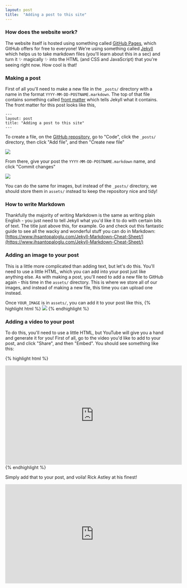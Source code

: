 ```yaml
---
layout: post
title:  "Adding a post to this site"
---
```


### How does the website work?
The website itself is hosted using something called [GitHub Pages](https://pages.github.com/), which GitHub offers for free to everyone! We're using something called [Jekyll](https://jekyllrb.com/) which helps us to take markdown files (you'll learn about this in a sec) and turn it ✨ magically ✨ into the HTML (and CSS and JavaScript) that you're seeing right now. How cool is that!

### Making a post 
First of all you'll need to make a new file in the `_posts/` directory with a name in the format `YYYY-MM-DD-POSTNAME.markdown`. The top of that file contains something called [front matter](https://jekyllrb.com/docs/front-matter/) which tells Jekyll what it contains. The front matter for this post looks like this,
```
---
layout: post
title: "Adding a post to this site"
---
``` 

To create a file, on the [GitHub repository](https://github.com/uobhealthhackathon/uobhealthhackathon.github.io), go to "Code", click the `_posts/` directory, then click "Add file", and then "Create new file"

<img src="{{site.baseurl}}/assets/add_file.png">

From there, give your post the `YYYY-MM-DD-POSTNAME.markdown` name, and click "Commit changes"

<img src="{{site.baseurl}}/assets/create_post.png">

You can do the same for images, but instead of the `_posts/` directory, we should store them in `assets/` instead to keep the repository nice and tidy!

### How to write Markdown
Thankfully the majority of writing Markdown is the same as writing plain English - you just need to tell Jekyll what you'd like it to do with certain bits of text. The title just above this, for example. Go and check out this fantastic guide to see all the wacky and wonderful stuff you can do in Markdown: [https://www.ihsantopaloglu.com/Jekyll-Markdown-Cheat-Sheet/](https://www.ihsantopaloglu.com/Jekyll-Markdown-Cheat-Sheet/)

### Adding an image to your post
This is a little more complicated than adding text, but let's do this. You'll need to use a little HTML, which you can add into your post just like anything else. As with making a post, you'll need to add a new file to GitHub again - this time in the `assets/` directory. This is where we store all of our images, and instead of making a new file, this time you can upload one instead. 

Once `YOUR_IMAGE` is in `assets/`, you can add it to your post like this,
{% highlight html %}
<img src="\{{site.baseurl\}}/assets/YOUR_IMAGE.png">
{% endhighlight %}

### Adding a video to your post 
To do this, you'll need to use a little HTML, but YouTube will give you a hand and generate it for you! First of all, go to the video you'd like to add to your post, and click "Share", and then "Embed". You should see something like this:  

{% highlight html %}
<iframe width="560" height="315" 
    src="https://www.youtube.com/embed/dQw4w9WgXcQ?si=ZbBBfRSoe3b_dfsF" 
    title="YouTube video player" frameborder="0" 
    allow="accelerometer; autoplay; clipboard-write; encrypted-media; gyroscope; picture-in-picture; web-share" 
    referrerpolicy="strict-origin-when-cross-origin" allowfullscreen>
</iframe>
{% endhighlight %}

Simply add that to your post, and voila! Rick Astley at his finest!

<iframe width="560" height="315" src="https://www.youtube.com/embed/dQw4w9WgXcQ?si=ZbBBfRSoe3b_dfsF" title="YouTube video player" frameborder="0" allow="accelerometer; autoplay; clipboard-write; encrypted-media; gyroscope; picture-in-picture; web-share" referrerpolicy="strict-origin-when-cross-origin" allowfullscreen></iframe>
